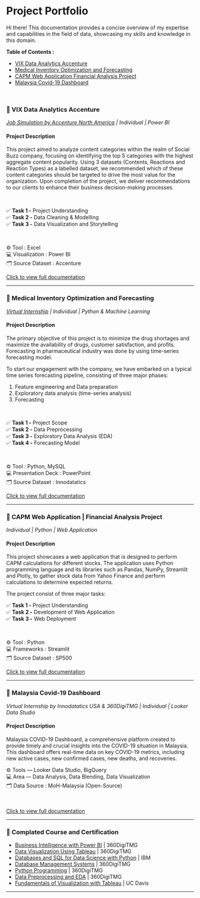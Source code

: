 # Project Portfolio
Hi there! This documentation provides a concise overview of my expertise and capabilities in the field of data, showcasing my skills and knowledge in this domain.

**Table of Contents :**
- [VIX Data Analytics Accenture](https://github.com/nisa-g/VIX-Data-Analytics-Accenture)
- [Medical Inventory Optimization and Forecasting](https://github.com/nisa-g/Medical-Inventory-Optimization-and-Forecasting)
- [CAPM Web Application Financial Analysis Project](https://github.com/nisa-g/CAPM-Web-Application-Financial-Analysis)
- [Malaysia Covid-19 Dashboard](https://github.com/nisa-g/Malaysia-Covid-19-Dashboard)

<br>

### 📂 VIX Data Analytics Accenture
_[Job Simulation by Accenture North America](https://forage-uploads-prod.s3.amazonaws.com/completion-certificates/Accenture%20North%20America/hzmoNKtzvAzXsEqx8_Accenture%20North%20America_P77PsH8suwJRCeC39_1692681621198_completion_certificate.pdf) | Individual | Power BI_

#### Project Description
This project aimed to analyze content categories within the realm of Social Buzz company, focusing on identifying the top 5 categories with the highest aggregate content popularity. Using 3 datasets (Contents, Reactions and Reaction Types) as a labelled dataset, we recommended which of these content categories should be targeted to drive the most value for the organization. Upon completion of the project, we deliver recommendations to our clients to enhance their business decision-making processes.

<br>

✅ **Task 1 -** Project Understanding<br>
✅ **Task 2 -** Data Cleaning & Modelling<br>
✅ **Task 3 -** Data Visualization and Storytelling<br>

<br>

⚙️ Tool : Excel<br>
💻 Visualization : Power BI<br>
🗂️ Source Dataset : Accenture<br>

[Click to view full documentation](https://github.com/nisa-g/VIX-Data-Analytics-Accenture)

---

### 📂 Medical Inventory Optimization and Forecasting
_[Virtual Internship](https://drive.google.com/file/d/1ObW8EAmd-OxJf33XNXijQUI4J244RLxH/view?usp=sharing) | Individual | Python & Machine Learning_

#### Project Description
The primary objective of this project is to minimize the drug shortages and maximize the availability of drugs, customer satisfaction, and profits. Forecasting in pharmaceutical industry was done by using time-series forecasting model.

To start our engagement with the company, we have embarked on a typical time series forecasting pipeline, consisting of three major phases:

1. Feature engineering and Data preparation
2. Exploratory data analysis (time-series analysis)
3. Forecasting

<br>

✅ **Task 1 -** Project Scope<br>
✅ **Task 2 -** Data Preprocessing<br>
✅ **Task 3 -** Exploratory Data Analysis (EDA)<br>
✅ **Task 4 -** Forecasting Model<br>

<br>

⚙️ Tool : Python, MySQL<br>
💻 Presentation Deck : PowerPoint<br>
🗂️ Source Dataset : Innodatatics<br>

[Click to view full documentation](https://github.com/nisa-g/Medical-Inventory-Optimization-and-Forecasting)

---

### 📂 CAPM Web Application | Financial Analysis Project
_Individual | Python | Web Application_

#### Project Description
This project showcases a web application that is designed to perform CAPM calculations for different stocks. The application uses Python programming language and its libraries such as Pandas, NumPy, Streamlit and Plotly, to gather stock data from Yahoo Finance and perform calculations to determine expected returns.

The project consist of three major tasks:

✅ **Task 1 -** Project Understanding<br>
✅ **Task 2 -** Development of Web Application<br>
✅ **Task 3 -** Web Deployment<br>

<br>

⚙️ Tool : Python<br>
💻 Frameworks : Streamlit<br>
🗂️ Source Dataset : SP500<br>

[Click to view full documentation](https://github.com/nisa-g/CAPM-Web-Application-Financial-Analysis)

---

### 📂 Malaysia Covid-19 Dashboard
_Virtual Internship by Innodatatics USA & 360DigiTMG | Individual | Looker Data Studio_

#### Project Description
Malaysia COVID-19 Dashboard, a comprehensive platform created to provide timely and crucial insights into the COVID-19 situation in Malaysia. This dashboard offers real-time data on key COVID-19 metrics, including new active cases, new confirmed cases, new deaths, and recoveries.

⚙️ Tools — Looker Data Studio, BigQuery<br>
💻 Area — Data Analysis, Data Blending, Data Visualization<br>
🗂️ Data Source : MoH-Malaysia (Open-Source)<br>

<br>

[Click to view full documentation](https://github.com/nisa-g/Malaysia-Covid-19-Dashboard)

---

### 📂 Complated Course and Certification

- [Business Intelligence with Power BI](https://360digitmg.com/verifier/126ddf67-2822-4975-b3b6-f642912def89) | 360DigiTMG
- [Data Visualization Using Tableau](https://360digitmg.com/verifier/d0389447-2df9-44da-afdc-b18ced0fba3a) | 360DigiTMG
- [Databases and SQL for Data Science with Python](https://coursera.org/share/d4abb3a4a5f94c382ab3dc02dac6bcea) | IBM
- [Database Management Systems](https://360digitmg.com/verifier/22c231cf-7ac3-4c19-9a7d-f70a3fe59f0b) | 360DigiTMG
- [Python Programming](https://360digitmg.com/verifier/fa150b81-941d-476d-9d52-7ef93c45f022) | 360DigiTMG
- [Data Preprocessing and EDA](https://360digitmg.com/verifier/8cbb80f1-3793-462f-9f41-6e0ab9783a9d) | 360DigiTMG
- [Fundamentals of Visualization with Tableau](https://coursera.org/share/653d1f85505b0515641bad49a0048af0) | UC Davis

---

